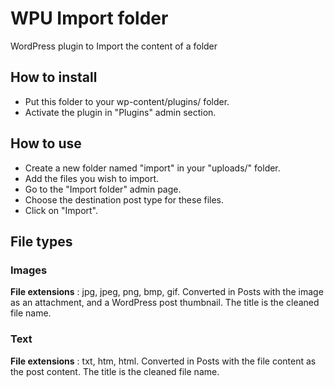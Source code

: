 WPU Import folder
===

WordPress plugin to Import the content of a folder

How to install
---

* Put this folder to your wp-content/plugins/ folder.
* Activate the plugin in "Plugins" admin section.

How to use
---

* Create a new folder named "import" in your "uploads/" folder.
* Add the files you wish to import.
* Go to the "Import folder" admin page.
* Choose the destination post type for these files.
* Click on "Import".

File types
---

### Images

**File extensions** : jpg, jpeg, png, bmp, gif.
Converted in Posts with the image as an attachment, and a WordPress post thumbnail.
The title is the cleaned file name.

### Text

**File extensions** : txt, htm, html.
Converted in Posts with the file content as the post content.
The title is the cleaned file name.
